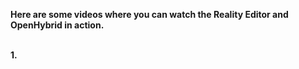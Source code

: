 <b> Here are some videos where you can watch the Reality Editor and OpenHybrid in action. </b> <br><br>

**1.** 

